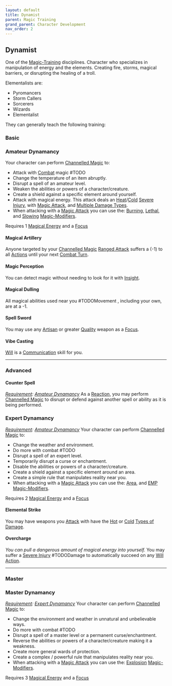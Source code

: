```yaml
---
layout: default
title: Dynamist
parent: Magic Training
grand_parent: Character Development
nav_order: 2
---
```

## Dynamist
One of the [Magic-Training](Magic-Training) disciplines. Character who specializes in manipulation of energy and the elements. Creating fire, storms, magical barriers, or disrupting the healing of a troll.

Elementalists are:
* Pyromancers
* Storm Callers
* Sorcerers
* Wizards
* Elementalist

They can generally teach the following training:

### Basic

### Amateur Dynamancy
Your character can perform [Channelled Magic](Magic#Channelled%20Magic) to:
* Attack with [Combat](Channel#Combat) magic #TODO
* Change the temperature of an item abruptly.
* Disrupt a spell of an amateur level. 
* Weaken the abilities or powers of a character/creature.
* Create a shield against a specific element around yourself.
* Attack with magical energy. This attack deals an [Heat](Combat#Heat)/[Cold](Combat#Cold) [Severe Injury](Injury#Severe%20Injury), with [Magic Attack](Magic-Modifiers#Magic%20Attack), and [Multiple Damage Types](Weapon-Traits#Multiple%20Damage%20Types).
* When attacking with a [Magic Attack](Magic-Modifiers#Magic%20Attack) you can use the: [Burning](Magic-Modifiers#Burning), [Lethal](Magic-Modifiers#Lethal), and [Slowing](Magic-Modifiers#Slowing) [Magic-Modifiers](Magic-Modifiers).

 Requires 1 [Magical Energy](Magic#Magical%20Energy) and a [Focus](Example-Gear#Focus)

#### Magical Artillery
Anyone targeted by your [Channelled Magic](Magic#Channelled%20Magic) [Ranged Attack](Terminology#Ranged%20Attack) suffers a (-1) to all [Actions](Terminology#Action) until your next [Combat Turn](Terminology#Combat%20Turn).

#### Magic Perception
You can detect magic without needing to look for it with [Insight](Intelligence#Insight).

#### Magical Dulling
All magical abilities used near you #TODOMovement , including your own, are at a -1.

#### Spell Sword
You may use any [Artisan](Materials#Artisan) or greater [Quality](Weapons#Quality) weapon as a [Focus](Example-Gear#Focus).

#### Vibe Casting
[Will](Spirit#Will) is a [Communication](Communication) skill for you.


---

### Advanced

#### Counter Spell
*[Requirement](Terminology#Requirement): [Amateur Dynamancy](#Amateur%20Dynamancy)*
As a [Reaction](Combat#Reacting%20to%20Attacks), you may perform [Channelled Magic](Magic#Channelled%20Magic) to disrupt or defend against another spell or ability as it is being performed.

### Expert Dynamancy
*[Requirement](Terminology#Requirement): [Amateur Dynamancy](#Amateur%20Dynamancy)*
Your character can perform [Channelled Magic](Magic#Channelled%20Magic) to:
* Change the weather and environment.
* Do more with combat #TODO
* Disrupt a spell of an expert level.
* Temporarily disrupt a curse or enchantment.
* Disable the abilities or powers of a character/creature.
* Create a shield against a specific element around an area.
* Create a simple rule that manipulates reality near you.
* When attacking with a [Magic Attack](Magic-Modifiers#Magic%20Attack) you can use the: [Area](Magic-Modifiers#Area), and [EMP](Magic-Modifiers#EMP) [Magic-Modifiers](Magic-Modifiers).

 Requires 2 [Magical Energy](Magic#Magical%20Energy) and a [Focus](Example-Gear#Focus)

#### Elemental Strike
You may have weapons you [Attack](Terminology#Attack) with have the [Hot](Combat#Hot) or [Cold](Combat#Cold) [Types of Damage](Combat#Types%20of%20Damage).

#### Overcharge
*You can pull a dangerous amount of magical energy into yourself.* 
You may suffer a [Severe Injury](Injury#Severe%20Injury) #TODODamage to automatically succeed on any [Will](Spirit#Will) [Action](Terminology#Action).

---

### Master

### Master Dynamancy
*[Requirement](Terminology#Requirement): [Expert Dynamancy](#Expert%20Dynamancy)*
Your character can perform [Channelled Magic](Magic#Channelled%20Magic) to:
* Change the environment and weather in unnatural and unbelievable ways.
* Do more with combat #TODO
* Disrupt a spell of a master level or a permanent curse/enchantment.
* Reverse the abilities or powers of a character/creature making it a weakness.
* Create more general wards of protection. 
* Create a complex / powerful rule that manipulates reality near you.
* When attacking with a [Magic Attack](Magic-Modifiers#Magic%20Attack) you can use the: [Explosion](Magic-Modifiers#Explosion) [Magic-Modifiers](Magic-Modifiers).

 Requires 3 [Magical Energy](Magic#Magical%20Energy) and a [Focus](Example-Gear#Focus)

